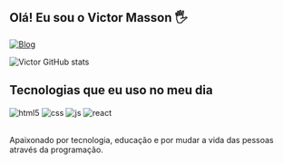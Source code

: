 ## Olá! Eu sou o Victor Masson 🖐️

[![Blog](https://img.shields.io/badge/LinkedIn-0077B5?style=for-the-badge&logo=linkedin&logoColor=white
)](https://www.linkedin.com/in/victor-masson-27133113a/)

![Victor GitHub stats](https://github-readme-stats.vercel.app/api?username=DevVmasson&show_icons=true&theme=dracula&count_private=true)

## Tecnologias que eu uso no meu dia

<div style="display: inline_block">
  <img align="center" alt="html5" src="https://img.shields.io/badge/HTML5-E34F26?style=for-the-badge&logo=html5&logoColor=white" />
  <img align="center" alt="css" src="https://img.shields.io/badge/CSS3-1572B6?style=for-the-badge&logo=css3&logoColor=white" />
  <img align="center" alt="js" src="https://img.shields.io/badge/JavaScript-F7DF1E?style=for-the-badge&logo=javascript&logoColor=black" />
  <img align="center" alt="react" src="https://img.shields.io/badge/React-20232A?style=for-the-badge&logo=react&logoColor=61DAFB" />

</div><br/>

Apaixonado por tecnologia, educação e por mudar a vida das pessoas através da programação.
